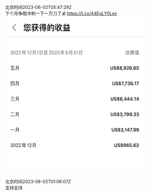 北京时间2023-06-02T05:47:29Z<br>下个月争取冲刺一下一万刀了💰 https://t.co/44EgLY0Lev<br><img src='/temp/image/2023/t-Month-6/1664388219461574656_0.jpg' width='450' height='500'><br><br>北京时间2023-06-02T01:06:07Z<br>支持支持<br><br><br>